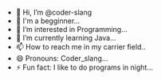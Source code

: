- 👋 Hi, I’m @coder-slang
- 💞️ I'm a begginner...
- 👀 I’m interested in Programming...
- 🌱 I’m currently learning Java...
- 📫 How to reach me in my carrier field..
- 😄 Pronouns: Coder_slang...
- ⚡ Fun fact: I like to do programs in night...

<!---
coder-slang/coder-slang is a ✨ special ✨ repository because its `README.md` (this file) appears on your GitHub profile.
You can click the Preview link to take a look at your changes.
--->
